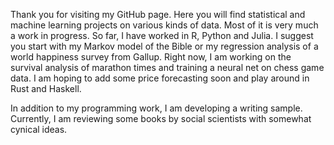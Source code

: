 Thank you for visiting my GitHub page. Here you will find statistical and machine learning projects on various kinds of data. Most of it is very much a work in progress. So far, I have worked in R, Python and Julia. I suggest you start with my Markov model of the Bible or my regression analysis of a world happiness survey from Gallup. Right now, I am working on the survival analysis of marathon times and training a neural net on chess game data. I am hoping to add some price forecasting soon and play around in Rust and Haskell. 

In addition to my programming work, I am developing a writing sample. Currently, I am reviewing some books by social scientists with somewhat cynical ideas.
<!--
**loganjmaurer/loganjmaurer** is a ✨ _special_ ✨ repository because its `README.md` (this file) appears on your GitHub profile.

Here are some ideas to get you started:

- 🔭 I’m currently working on ...
- 🌱 I’m currently learning ...
- 👯 I’m looking to collaborate on ...
- 🤔 I’m looking for help with ...
- 💬 Ask me about ...
- 📫 How to reach me: ...
- 😄 Pronouns: ...
- ⚡ Fun fact: ...
-->
